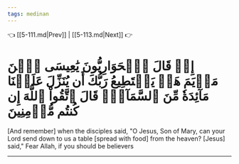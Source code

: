 ```yaml
---
tags: medinan
---
```


👈 [[5-111.md|Prev]] | [[5-113.md|Next]] 👉

# إِذۡ قَالَ ٱلۡحَوَارِيُّونَ يَٰعِيسَى ٱبۡنَ مَرۡيَمَ هَلۡ يَسۡتَطِيعُ رَبُّكَ أَن يُنَزِّلَ عَلَيۡنَا مَآئِدَةٗ مِّنَ ٱلسَّمَآءِۖ قَالَ ٱتَّقُواْ ٱللَّهَ إِن كُنتُم مُّؤۡمِنِينَ

[And remember] when the disciples said, "O Jesus, Son of Mary, can your Lord send down to us a table [spread with food] from the heaven? [Jesus] said," Fear Allah, if you should be believers

---

